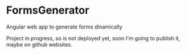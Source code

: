 # FormsGenerator
Angular web app to generate forms dinamically

Project in progress, so is not deployed yet, soon I'm going to publish it, maybe on github websites.
